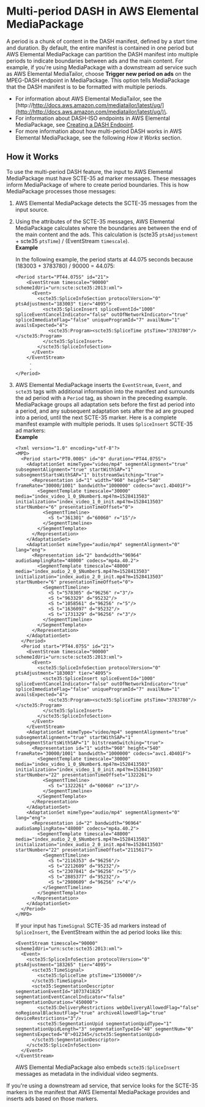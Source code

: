 # Multi\-period DASH in AWS Elemental MediaPackage<a name="multi-period"></a>

A period is a chunk of content in the DASH manifest, defined by a start time and duration\. By default, the entire manifest is contained in one period but AWS Elemental MediaPackage can partition the DASH manifest into multiple periods to indicate boundaries between ads and the main content\. For example, if you're using MediaPackage with a downstream ad service such as AWS Elemental MediaTailor, choose **Trigger new period on ads** on the MPEG\-DASH endpoint in MediaPackage\. This option tells MediaPackage that the DASH manifest is to be formatted with multiple periods\.
+ For information about AWS Elemental MediaTailor, see the [http://http://docs.aws.amazon.com/mediatailor/latest/ug/](http://http://docs.aws.amazon.com/mediatailor/latest/ug/)\.
+ For information about DASH\-ISO endpoints in AWS Elemental MediaPackage, see [Creating a DASH Endpoint](endpoints-dash.md)\.
+ For more information about how multi\-period DASH works in AWS Elemental MediaPackage, see the following *How it Works* section\.

## How it Works<a name="how-mp-works"></a>

To use the multi\-period DASH feature, the input to AWS Elemental MediaPackage must have SCTE\-35 ad marker messages\. These messages inform MediaPackage of where to create period boundaries\. This is how MediaPackage processes those messages:

1. AWS Elemental MediaPackage detects the SCTE\-35 messages from the input source\. 

1. Using the attributes of the SCTE\-35 messages, AWS Elemental MediaPackage calculates where the boundaries are between the end of the main content and the ads\. This calculation is \(scte35 `ptsAdjustement` \+ scte35 `ptsTime`\) / \(EventStream `timescale`\)\.  
**Example**  

   In the following example, the period starts at 44\.075 seconds because \(183003 \+ 3783780\) / 90000 = 44\.075:

   ```
   <Period start="PT44.075S" id="21">
       <EventStream timescale="90000" schemeIdUri="urn:scte:scte35:2013:xml">
         <Event>
           <scte35:SpliceInfoSection protocolVersion="0" ptsAdjustment="183003" tier="4095">
             <scte35:SpliceInsert spliceEventId="1000" spliceEventCancelIndicator="false" outOfNetworkIndicator="true" spliceImmediateFlag="false" uniqueProgramId="7" availNum="1" availsExpected="4">
               <scte35:Program><scte35:SpliceTime ptsTime="3783780"/></scte35:Program>
             </scte35:SpliceInsert>
           </scte35:SpliceInfoSection>
         </Event>
       </EventStream>
        .
        .
   </Period>
   ```

1. AWS Elemental MediaPackage inserts the `EventStream`, `Event`, and `scte35` tags with additional information into the manifest and surrounds the ad period with a `Period` tag, as shown in the preceding example\. MediaPackage groups all adaptation sets before the first ad period into a period, and any subsequent adaptation sets after the ad are grouped into a period, until the next SCTE\-35 marker\. Here is a complete manifest example with multiple periods\. It uses `SpliceInsert` SCTE\-35 ad markers:  
**Example**  

   ```
   <?xml version="1.0" encoding="utf-8"?>
   <MPD>
     <Period start="PT0.000S" id="0" duration="PT44.075S">
       <AdaptationSet mimeType="video/mp4" segmentAlignment="true" subsegmentAlignment="true" startWithSAP="1" subsegmentStartsWithSAP="1" bitstreamSwitching="true">
         <Representation id="1" width="960" height="540" frameRate="30000/1001" bandwidth="1000000" codecs="avc1.4D401F">
           <SegmentTemplate timescale="30000" media="index_video_1_0_$Number$.mp4?m=1528413503" initialization="index_video_1_0_init.mp4?m=1528413503" startNumber="6" presentationTimeOffset="0">
             <SegmentTimeline>
               <S t="361301" d="60060" r="15"/>
             </SegmentTimeline>
           </SegmentTemplate>
         </Representation>
       </AdaptationSet>
       <AdaptationSet mimeType="audio/mp4" segmentAlignment="0" lang="eng">
         <Representation id="2" bandwidth="96964" audioSamplingRate="48000" codecs="mp4a.40.2">
           <SegmentTemplate timescale="48000" media="index_audio_2_0_$Number$.mp4?m=1528413503" initialization="index_audio_2_0_init.mp4?m=1528413503" startNumber="6" presentationTimeOffset="0">
             <SegmentTimeline>
               <S t="578305" d="96256" r="3"/>
               <S t="963329" d="95232"/>
               <S t="1058561" d="96256" r="5"/>
               <S t="1636097" d="95232"/>
               <S t="1731329" d="96256" r="3"/>
             </SegmentTimeline>
           </SegmentTemplate>
         </Representation>
       </AdaptationSet>
     </Period>
     <Period start="PT44.075S" id="21">
       <EventStream timescale="90000" schemeIdUri="urn:scte:scte35:2013:xml">
         <Event>
           <scte35:SpliceInfoSection protocolVersion="0" ptsAdjustment="183003" tier="4095">
             <scte35:SpliceInsert spliceEventId="1000" spliceEventCancelIndicator="false" outOfNetworkIndicator="true" spliceImmediateFlag="false" uniqueProgramId="7" availNum="1" availsExpected="4">
               <scte35:Program><scte35:SpliceTime ptsTime="3783780"/></scte35:Program>
             </scte35:SpliceInsert>
           </scte35:SpliceInfoSection>
         </Event>
       </EventStream>
       <AdaptationSet mimeType="video/mp4" segmentAlignment="true" subsegmentAlignment="true" startWithSAP="1" subsegmentStartsWithSAP="1" bitstreamSwitching="true">
         <Representation id="1" width="960" height="540" frameRate="30000/1001" bandwidth="1000000" codecs="avc1.4D401F">
           <SegmentTemplate timescale="30000" media="index_video_1_0_$Number$.mp4?m=1528413503" initialization="index_video_1_0_init.mp4?m=1528413503" startNumber="22" presentationTimeOffset="1322261">
             <SegmentTimeline>
               <S t="1322261" d="60060" r="13"/>
             </SegmentTimeline>
           </SegmentTemplate>
         </Representation>
       </AdaptationSet>
       <AdaptationSet mimeType="audio/mp4" segmentAlignment="0" lang="eng">
         <Representation id="2" bandwidth="96964" audioSamplingRate="48000" codecs="mp4a.40.2">
           <SegmentTemplate timescale="48000" media="index_audio_2_0_$Number$.mp4?m=1528413503" initialization="index_audio_2_0_init.mp4?m=1528413503" startNumber="22" presentationTimeOffset="2115617">
             <SegmentTimeline>
               <S t="2116353" d="96256"/>
               <S t="2212609" d="95232"/>
               <S t="2307841" d="96256" r="5"/>
               <S t="2885377" d="95232"/>
               <S t="2980609" d="96256" r="4"/>
             </SegmentTimeline>
           </SegmentTemplate>
         </Representation>
       </AdaptationSet>
     </Period>
   </MPD>
   ```

   If your input has `TimeSignal` SCTE\-35 ad markers instead of `SpliceInsert`, the EventStream within the ad period looks like this:

   ```
   <EventStream timescale="90000" schemeIdUri="urn:scte:scte35:2013:xml">
     <Event>
       <scte35:SpliceInfoSection protocolVersion="0" ptsAdjustment="183265" tier="4095">
         <scte35:TimeSignal>
           <scte35:SpliceTime ptsTime="1350000"/>
         </scte35:TimeSignal>
         <scte35:SegmentationDescriptor segmentationEventId="1073741825" segmentationEventCancelIndicator="false" segmentationDuration="450000">
           <scte35:DeliveryRestrictions webDeliveryAllowedFlag="false" noRegionalBlackoutFlag="true" archiveAllowedFlag="true" deviceRestrictions="3"/>
           <scte35:SegmentationUpid segmentationUpidType="1" segmentationUpidLength="3" segmentationTypeId="48" segmentNum="0" segmentsExpected="0">012345</scte35:SegmentationUpid>
         </scte35:SegmentationDescriptor>
       </scte35:SpliceInfoSection>
     </Event>
   </EventStream>
   ```

   AWS Elemental MediaPackage also embeds `scte35:SpliceInsert` messages as metadata in the individual video segments\. 

If you're using a downstream ad service, that service looks for the SCTE\-35 markers in the manifest that AWS Elemental MediaPackage provides and inserts ads based on those markers\.